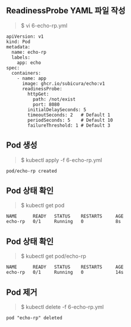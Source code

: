 ## ReadinessProbe YAML 파일 작성

> $ vi 6-echo-rp.yml
```
apiVersion: v1
kind: Pod
metadata:
  name: echo-rp
  labels:
    app: echo
spec:
  containers:
    - name: app
      image: ghcr.io/subicura/echo:v1
      readinessProbe:
        httpGet:
          path: /not/exist
          port: 8080
        initialDelaySeconds: 5
        timeoutSeconds: 2   # Default 1
        periodSeconds: 5    # Default 10
        failureThreshold: 1 # Default 3
```

## Pod 생성

> $ kubectl apply -f 6-echo-rp.yml
```
pod/echo-rp created
```

## Pod 상태 확인

> $ kubectl get pod
```
NAME      READY   STATUS    RESTARTS     AGE
echo-rp   0/1     Running   0            8s
```

## Pod 상태 확인

> $ kubectl get pod/echo-rp
```
NAME      READY   STATUS    RESTARTS     AGE
echo-rp   0/1     Running   0            14s
```

## Pod 제거

> $ kubectl delete -f 6-echo-rp.yml
```
pod "echo-rp" deleted
```